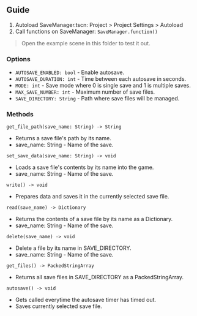 ## Guide
1. Autoload SaveManager.tscn: Project > Project Settings > Autoload
2. Call functions on SaveManager: ```SaveManager.function()```

> Open the example scene in this folder to test it out.

### Options
- `AUTOSAVE_ENABLED: bool` - Enable autosave.
- `AUTOSAVE_DURATION: int` - Time between each autosave in seconds.
- `MODE: int` - Save mode where 0 is single save and 1 is multiple saves.
- `MAX_SAVE_NUMBER: int` - Maximum number of save files.
- `SAVE_DIRECTORY: String` - Path where save files will be managed.

### Methods
```get_file_path(save_name: String) -> String```
- Returns a save file's path by its name.
- save_name: String - Name of the save.

```set_save_data(save_name: String) -> void```
- Loads a save file's contents by its name into the game.
- save_name: String - Name of the save.

```write() -> void```
- Prepares data and saves it in the currently selected save file.

```read(save_name) -> Dictionary```
- Returns the contents of a save file by its name as a Dictionary.
- save_name: String - Name of the save.

```delete(save_name) -> void```
- Delete a file by its name in SAVE_DIRECTORY.
- save_name: String - Name of the save.

```get_files() -> PackedStringArray```
- Returns all save files in SAVE_DIRECTORY as a PackedStringArray.

```autosave() -> void```
- Gets called everytime the autosave timer has timed out.
- Saves currently selected save file.

